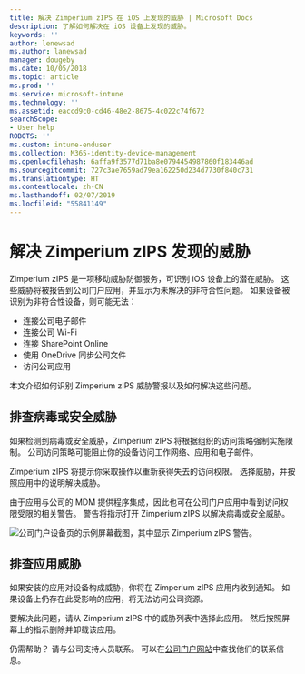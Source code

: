 ```yaml
---
title: 解决 Zimperium zIPS 在 iOS 上发现的威胁 | Microsoft Docs
description: 了解如何解决在 iOS 设备上发现的威胁。
keywords: ''
author: lenewsad
ms.author: lanewsad
manager: dougeby
ms.date: 10/05/2018
ms.topic: article
ms.prod: ''
ms.service: microsoft-intune
ms.technology: ''
ms.assetid: eaccd9c0-cd46-48e2-8675-4c022c74f672
searchScope:
- User help
ROBOTS: ''
ms.custom: intune-enduser
ms.collection: M365-identity-device-management
ms.openlocfilehash: 6affa9f3577d71ba8e0794454987860f183446ad
ms.sourcegitcommit: 727c3ae7659ad79ea162250d234d7730f840c731
ms.translationtype: HT
ms.contentlocale: zh-CN
ms.lasthandoff: 02/07/2019
ms.locfileid: "55841149"
---
```

# <a name="resolve-a-threat-found-by-zimperium-zips"></a>解决 Zimperium zIPS 发现的威胁

Zimperium zIPS 是一项移动威胁防御服务，可识别 iOS 设备上的潜在威胁。 这些威胁将被报告到公司门户应用，并显示为未解决的非符合性问题。 如果设备被识别为非符合性设备，则可能无法：

* 连接公司电子邮件
* 连接公司 Wi-Fi
* 连接 SharePoint Online
* 使用 OneDrive 同步公司文件
* 访问公司应用

本文介绍如何识别 Zimperium zIPS 威胁警报以及如何解决这些问题。 

## <a name="troubleshoot-virus-or-security-threat"></a>排查病毒或安全威胁  
如果检测到病毒或安全威胁，Zimperium zIPS 将根据组织的访问策略强制实施限制。 公司访问策略可能阻止你的设备访问工作网络、应用和电子邮件。  

Zimperium zIPS 将提示你采取操作以重新获得失去的访问权限。 选择威胁，并按照应用中的说明解决威胁。

由于应用与公司的 MDM 提供程序集成，因此也可在公司门户应用中看到访问权限受限的相关警告。 警告将指示打开 Zimperium zIPS 以解决病毒或安全威胁。  

  ![公司门户设备页的示例屏幕截图，其中显示 Zimperium zIPS 警告。](./media/CP-lookout-virus-banner-1808.png)  
  
## <a name="troubleshoot-an-app-threat"></a>排查应用威胁

如果安装的应用对设备构成威胁，你将在 Zimperium zIPS 应用内收到通知。 如果设备上仍存在此受影响的应用，将无法访问公司资源。  

要解决此问题，请从 Zimperium zIPS 中的威胁列表中选择此应用。 然后按照屏幕上的指示删除并卸载该应用。  

仍需帮助？ 请与公司支持人员联系。 可以在[公司门户网站](https://go.microsoft.com/fwlink/?linkid=2010980)中查找他们的联系信息。   
